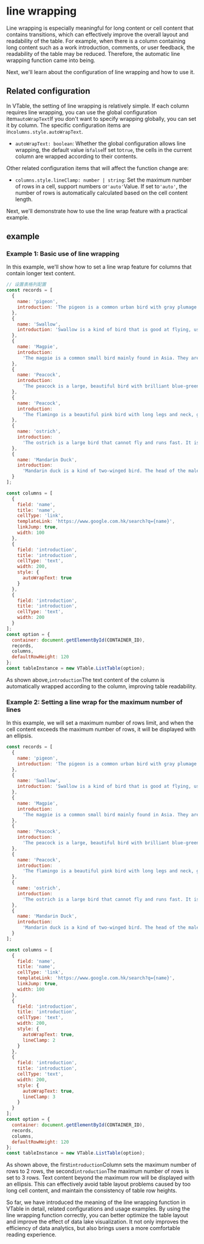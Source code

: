 # line wrapping

Line wrapping is especially meaningful for long content or cell content that contains transitions, which can effectively improve the overall layout and readability of the table. For example, when there is a column containing long content such as a work introduction, comments, or user feedback, the readability of the table may be reduced. Therefore, the automatic line wrapping function came into being.

Next, we'll learn about the configuration of line wrapping and how to use it.

## Related configuration

In VTable, the setting of line wrapping is relatively simple. If each column requires line wrapping, you can use the global configuration item`autoWrapText`If you don't want to specify wrapping globally, you can set it by column. The specific configuration items are in`columns.style.autoWrapText`.

- `autoWrapText: boolean`: Whether the global configuration allows line wrapping, the default value is`false`If set to`true`, the cells in the current column are wrapped according to their contents.

Other related configuration items that will affect the function change are:

- `columns.style.lineClamp: number | string`: Set the maximum number of rows in a cell, support numbers or`'auto'`Value. If set to`'auto'`, the number of rows is automatically calculated based on the cell content length.

Next, we'll demonstrate how to use the line wrap feature with a practical example.

## example

### Example 1: Basic use of line wrapping

In this example, we'll show how to set a line wrap feature for columns that contain longer text content.

```javascript livedemo template=vtable
// 设置表格列配置
const records = [
  {
    name: 'pigeon',
    introduction: 'The pigeon is a common urban bird with gray plumage and a short, stout beak'
  },
  {
    name: 'Swallow',
    introduction: 'Swallow is a kind of bird that is good at flying, usually perches near houses and buildings.'
  },
  {
    name: 'Magpie',
    introduction:
      'The magpie is a common small bird mainly found in Asia. They are small in size with a black head and throat, gray back and white belly. Magpies are social animals and often live in woods Breeding nests in China or in urban parks, feeding on insects, fruit and seeds. They are also highly intelligent and social, and are considered an intelligent, playful bird.'
  },
  {
    name: 'Peacock',
    introduction:
      'The peacock is a large, beautiful bird with brilliant blue-green plumage and a long tail. Native to South Asia, it feeds on insects, fruit, and seeds.'
  },
  {
    name: 'Peacock',
    introduction:
      'The flamingo is a beautiful pink bird with long legs and neck, good at swimming, and is a common bird in tropical areas.'
  },
  {
    name: 'ostrich',
    introduction:
      'The ostrich is a large bird that cannot fly and runs fast. It is one of the largest birds in the world'
  },
  {
    name: 'Mandarin Duck',
    introduction:
      'Mandarin duck is a kind of two-winged bird. The head of the male bird is blue and the head of the female bird is brown. It usually perches and mates in pairs. It is one of the symbols in Chinese culture.'
  }
];

const columns = [
  {
    field: 'name',
    title: 'name',
    cellType: 'link',
    templateLink: 'https://www.google.com.hk/search?q={name}',
    linkJump: true,
    width: 100
  },
  {
    field: 'introduction',
    title: 'introduction',
    cellType: 'text',
    width: 200,
    style: {
      autoWrapText: true
    }
  },
  {
    field: 'introduction',
    title: 'introduction',
    cellType: 'text',
    width: 200
  }
];
const option = {
  container: document.getElementById(CONTAINER_ID),
  records,
  columns,
  defaultRowHeight: 120
};
const tableInstance = new VTable.ListTable(option);
```

As shown above,`introduction`The text content of the column is automatically wrapped according to the column, improving table readability.

### Example 2: Setting a line wrap for the maximum number of lines

In this example, we will set a maximum number of rows limit, and when the cell content exceeds the maximum number of rows, it will be displayed with an ellipsis.

```javascript livedemo template=vtable
const records = [
  {
    name: 'pigeon',
    introduction: 'The pigeon is a common urban bird with gray plumage and a short, stout beak'
  },
  {
    name: 'Swallow',
    introduction: 'Swallow is a kind of bird that is good at flying, usually perches near houses and buildings.'
  },
  {
    name: 'Magpie',
    introduction:
      'The magpie is a common small bird mainly found in Asia. They are small in size with a black head and throat, gray back and white belly. Magpies are social animals and often live in woods Breeding nests in China or in urban parks, feeding on insects, fruit and seeds. They are also highly intelligent and social, and are considered an intelligent, playful bird.'
  },
  {
    name: 'Peacock',
    introduction:
      'The peacock is a large, beautiful bird with brilliant blue-green plumage and a long tail. Native to South Asia, it feeds on insects, fruit, and seeds.'
  },
  {
    name: 'Peacock',
    introduction:
      'The flamingo is a beautiful pink bird with long legs and neck, good at swimming, and is a common bird in tropical areas.'
  },
  {
    name: 'ostrich',
    introduction:
      'The ostrich is a large bird that cannot fly and runs fast. It is one of the largest birds in the world'
  },
  {
    name: 'Mandarin Duck',
    introduction:
      'Mandarin duck is a kind of two-winged bird. The head of the male bird is blue and the head of the female bird is brown. It usually perches and mates in pairs. It is one of the symbols in Chinese culture.'
  }
];

const columns = [
  {
    field: 'name',
    title: 'name',
    cellType: 'link',
    templateLink: 'https://www.google.com.hk/search?q={name}',
    linkJump: true,
    width: 100
  },
  {
    field: 'introduction',
    title: 'introduction',
    cellType: 'text',
    width: 200,
    style: {
      autoWrapText: true,
      lineClamp: 2
    }
  },
  {
    field: 'introduction',
    title: 'introduction',
    cellType: 'text',
    width: 200,
    style: {
      autoWrapText: true,
      lineClamp: 3
    }
  }
];
const option = {
  container: document.getElementById(CONTAINER_ID),
  records,
  columns,
  defaultRowHeight: 120
};
const tableInstance = new VTable.ListTable(option);
```

As shown above, the first`introduction`Column sets the maximum number of rows to 2 rows, the second`introduction`The maximum number of rows is set to 3 rows. Text content beyond the maximum row will be displayed with an ellipsis. This can effectively avoid table layout problems caused by too long cell content, and maintain the consistency of table row heights.

So far, we have introduced the meaning of the line wrapping function in VTable in detail, related configurations and usage examples. By using the line wrapping function correctly, you can better optimize the table layout and improve the effect of data lake visualization. It not only improves the efficiency of data analytics, but also brings users a more comfortable reading experience.
